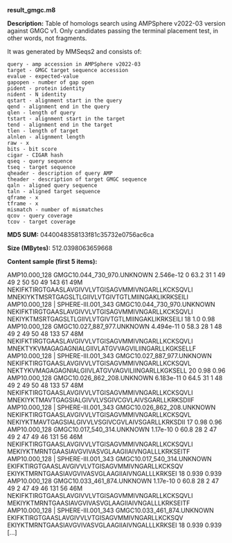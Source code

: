 **result_gmgc.m8**

**Description:**	Table of homologs search using AMPSphere v2022-03 version against GMGC v1.
                        Only candidates passing the terminal placement test, in other words, 
                        not fragments.

It was generated by MMSeqs2 and consists of:
    
    query - amp accession in AMPSphere v2022-03 
    target - GMGC target sequence accession
    evalue - expected-value
    gapopen - number of gap open
    pident - protein identity
    nident - N identity
    qstart - alignment start in the query
    qend - alignment end in the query
    qlen - length of query
    tstart - alignment start in the target
    tend - alignment end in the target
    tlen - length of target
    alnlen - alignment length
    raw - x
    bits - bit score
    cigar - CIGAR hash
    qseq - query sequence
    tseq - target sequence
    qheader - description of query AMP
    theader - description of target GMGC sequence
    qaln - aligned query sequence
    taln - aligned target sequence
    qframe - x
    tframe - x
    mismatch - number of mismatches 
    qcov - query coverage
    tcov - target coverage

**MD5 SUM:**	0440048358133f81c35732e0756ac6ca

**Size (MBytes):**	512.0398063659668

**Content sample (first 5 items):**

AMP10.000_128	GMGC10.044_730_970.UNKNOWN	2.546e-12	0	63.2	31	1	49	49	2	50	50	49	143	61	49M	NEKIFKTIRGTGAASLAVGIVVLVTGISAGVMMIVNGARLLKCKSQVLI	MNEKIYKTMSRTGAGSLTLGIIVLVTGIVTGTLMIINGAKLIKRKSEILI	AMP10.000_128 | SPHERE-III.001_343	GMGC10.044_730_970.UNKNOWN	NEKIFKTIRGTGAASLAVGIVVLVTGISAGVMMIVNGARLLKCKSQVLI	NEKIYKTMSRTGAGSLTLGIIVLVTGIVTGTLMIINGAKLIKRKSEILI			18	1.0	0.98
AMP10.000_128	GMGC10.027_887_977.UNKNOWN	4.494e-11	0	58.3	28	1	48	49	2	49	50	48	133	57	48M	NEKIFKTIRGTGAASLAVGIVVLVTGISAGVMMIVNGARLLKCKSQVLI	MNEKTYKVMAGAGAGNIALGIIVLATGVVAGVILIINGARLLKGKSELLF	AMP10.000_128 | SPHERE-III.001_343	GMGC10.027_887_977.UNKNOWN	NEKIFKTIRGTGAASLAVGIVVLVTGISAGVMMIVNGARLLKCKSQVL	NEKTYKVMAGAGAGNIALGIIVLATGVVAGVILIINGARLLKGKSELL			20	0.98	0.96
AMP10.000_128	GMGC10.026_862_208.UNKNOWN	6.183e-11	0	64.5	31	1	48	49	2	49	50	48	133	57	48M	NEKIFKTIRGTGAASLAVGIVVLVTGISAGVMMIVNGARLLKCKSQVLI	MNEKIYKTMAVTGAGSIALGIVVLVSGIVCGVLAIVSGARLLKRKSDIIF	AMP10.000_128 | SPHERE-III.001_343	GMGC10.026_862_208.UNKNOWN	NEKIFKTIRGTGAASLAVGIVVLVTGISAGVMMIVNGARLLKCKSQVL	NEKIYKTMAVTGAGSIALGIVVLVSGIVCGVLAIVSGARLLKRKSDII			17	0.98	0.96
AMP10.000_128	GMGC10.017_540_314.UNKNOWN	1.17e-10	0	60.8	28	2	47	49	2	47	49	46	131	56	46M	NEKIFKTIRGTGAASLAVGIVVLVTGISAGVMMIVNGARLLKCKSQVLI	MEKIYKTMRNTGAASIAVGVIVASVGLAAGIIAIVNGALLLKRKSEITF	AMP10.000_128 | SPHERE-III.001_343	GMGC10.017_540_314.UNKNOWN	EKIFKTIRGTGAASLAVGIVVLVTGISAGVMMIVNGARLLKCKSQV	EKIYKTMRNTGAASIAVGVIVASVGLAAGIIAIVNGALLLKRKSEI			18	0.939	0.939
AMP10.000_128	GMGC10.033_461_874.UNKNOWN	1.17e-10	0	60.8	28	2	47	49	2	47	49	46	131	56	46M	NEKIFKTIRGTGAASLAVGIVVLVTGISAGVMMIVNGARLLKCKSQVLI	MEKIYKTMRNTGAASIAVGVIVASVGLAAGIIAIVNGALLLKRKSEITF	AMP10.000_128 | SPHERE-III.001_343	GMGC10.033_461_874.UNKNOWN	EKIFKTIRGTGAASLAVGIVVLVTGISAGVMMIVNGARLLKCKSQV	EKIYKTMRNTGAASIAVGVIVASVGLAAGIIAIVNGALLLKRKSEI			18	0.939	0.939
[...]
